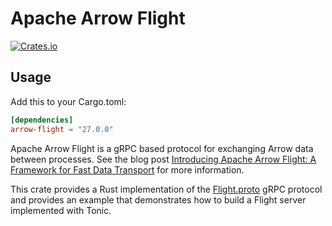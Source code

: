 <!---
  Licensed to the Apache Software Foundation (ASF) under one
  or more contributor license agreements.  See the NOTICE file
  distributed with this work for additional information
  regarding copyright ownership.  The ASF licenses this file
  to you under the Apache License, Version 2.0 (the
  "License"); you may not use this file except in compliance
  with the License.  You may obtain a copy of the License at

    http://www.apache.org/licenses/LICENSE-2.0

  Unless required by applicable law or agreed to in writing,
  software distributed under the License is distributed on an
  "AS IS" BASIS, WITHOUT WARRANTIES OR CONDITIONS OF ANY
  KIND, either express or implied.  See the License for the
  specific language governing permissions and limitations
  under the License.
-->

# Apache Arrow Flight

[![Crates.io](https://img.shields.io/crates/v/arrow-flight.svg)](https://crates.io/crates/arrow-flight)

## Usage

Add this to your Cargo.toml:

```toml
[dependencies]
arrow-flight = "27.0.0"
```

Apache Arrow Flight is a gRPC based protocol for exchanging Arrow data between processes. See the blog post [Introducing Apache Arrow Flight: A Framework for Fast Data Transport](https://arrow.apache.org/blog/2019/10/13/introducing-arrow-flight/) for more information.

This crate provides a Rust implementation of the [Flight.proto](../../format/Flight.proto) gRPC protocol and provides an example that demonstrates how to build a Flight server implemented with Tonic.
